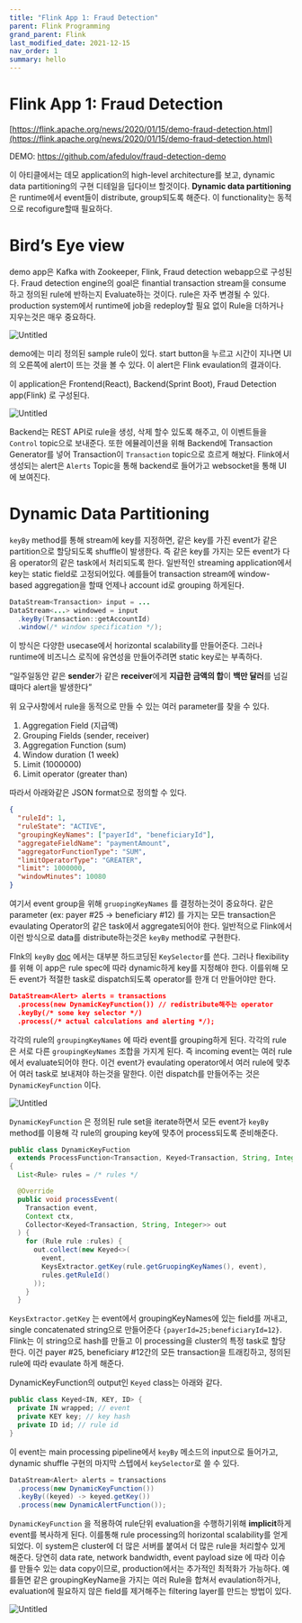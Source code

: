 ```yaml
---
title: "Flink App 1: Fraud Detection"
parent: Flink Programming
grand_parent: Flink
last_modified_date: 2021-12-15
nav_order: 1
summary: hello
---
```

# Flink App 1: Fraud Detection

[https://flink.apache.org/news/2020/01/15/demo-fraud-detection.html](https://flink.apache.org/news/2020/01/15/demo-fraud-detection.html)

DEMO: https://github.com/afedulov/fraud-detection-demo

이 아티클에서는 데모 application의 high-level architecture를 보고, dynamic data partitioning의 구현 디테일을 딥다이브 할것이다. **Dynamic data partitioning**은 runtime에서 event들이 distribute, group되도록 해준다. 이 functionality는 동적으로 recofigure할때 필요하다.

# Bird’s Eye view

demo app은 Kafka with Zookeeper, Flink, Fraud detection webapp으로 구성된다. Fraud detection engine의 goal은 finantial transaction stream을 consume하고 정의된 rule에 반하는지 Evaluate하는 것이다. rule은 자주 변경될 수 있다. production system에서 runtime에 job을 redeploy할 필요 없이 Rule을 더하거나 지우는것은 매우 중요하다.

![Untitled](flink-app-1-fraud-detection/Untitled.png)

demo에는 미리 정의된 sample rule이 있다. start button을 누르고 시간이 지나면 UI의 오른쪽에 alert이 뜨는 것을 볼 수 있다. 이 alert은 Flink evaulation의 결과이다.

이 application은 Frontend(React), Backend(Sprint Boot), Fraud Detection app(Flink) 로 구성된다.

![Untitled](flink-app-1-fraud-detection/Untitled1.png)

Backend는 REST API로 rule을 생성, 삭제 할수 있도록 해주고, 이 이벤트들을 `Control` topic으로 보내준다. 또한 에뮬레이션을 위해 Backend에 Transaction Generator를 넣어 Transaction이 `Transaction` topic으로 흐르게 해놨다. Flink에서 생성되는 alert은 `Alerts`  Topic을 통해 backend로 들어가고 websocket을 통해 UI에 보여진다.

# Dynamic Data Partitioning

`keyBy` method를 통해 stream에 key를 지정하면, 같은 key를 가진 event가 같은 partition으로 할당되도록 shuffle이 발생한다. 즉 같은 key를 가지는 모든 event가 다음 operator의 같은 task에서 처리되도록 한다. 일반적인 streaming application에서 key는 static field로 고정되어있다. 예를들어 transaction stream에 window-based aggregation을 할때 언제나 account id로 grouping 하게된다.

```java
DataStream<Transaction> input = ...
DataStream<...> windowed = input
  .keyBy(Transaction::getAccountId)
  .window(/* window specification */);
```

이 방식은 다양한 usecase에서 horizontal scalability를 만들어준다. 그러나 runtime에 비즈니스 로직에 유연성을 만들어주려면 static key로는 부족하다.

“일주일동안 같은 **sender**가 같은 **receiver**에게 **지급한 금액의 합**이 **백만 달러**를 넘길떄마다 alert을 발생한다”

위 요구사항에서 rule을 동적으로 만들 수 있는 여러 parameter를 찾을 수 있다.

1. Aggregation Field (지급액)
2. Grouping Fields (sender, receiver)
3. Aggregation Function (sum)
4. Window duration (1 week)
5. Limit (1000000)
6. Limit operator (greater than)

따라서 아래와같은 JSON format으로 정의할 수 있다.

```json
{
  "ruleId": 1,
  "ruleState": "ACTIVE",
  "groupingKeyNames": ["payerId", "beneficiaryId"],
  "aggregateFieldName": "paymentAmount",
  "aggregatorFunctionType": "SUM",
  "limitOperatorType": "GREATER",
  "limit": 1000000,
  "windowMinutes": 10080
}
```

여기서 event group을 위해 `gruopingKeyNames` 를 결정하는것이 중요하다. 같은 parameter (ex: payer #25 → beneficiary #12) 를 가지는 모든 transaction은 evaulating Operator의 같은 task에서 aggregate되어야 한다. 일반적으로 Flink에서 이런 방식으로 data를 distribute하는것은 `keyBy` method로 구현한다.

Flnk의 `keyBy` [doc](https://nightlies.apache.org/flink/flink-docs-stable/dev/api_concepts.html#define-keys-using-field-expressions) 에서는 대부분 하드코딩된 `KeySelector`를 쓴다. 그러나 flexibility를 위해 이 app은 rule spec에 따라 dynamic하게 key를 지정해야 한다. 이를위해 모든 event가 적절한 task로 dispatch되도록 operator를 한개 더 만들어야만 한다.

```json
DataStream<Alert> alerts = transactions
  .process(new DynamicKeyFunction()) // redistribute해주는 operator
  .keyBy(/* some key selector */)
  .process(/* actual calculations and alerting */);
```

각각의 rule의 `groupingKeyNames` 에 따라 event를 grouping하게 된다. 각각의 rule은 서로 다른 `groupingKeyNames` 조합을 가지게 된다. 즉 incoming event는 여러 rule에서 evaluate되어야 한다. 이건 event가 evaulating operator에서 여러 rule에 맞추어 여러 task로 보내져야 하는것을 말한다. 이런 dispatch를 만들어주는 것은 `DynamicKeyFunction` 이다.

![Untitled](flink-app-1-fraud-detection/Untitled2.png)

`DynamicKeyFunction` 은 정의된 rule set을 iterate하면서 모든 event가 `keyBy` method를 이용해 각 rule의 grouping key에 맞추어 process되도록 준비해준다.

```java
public class DynamicKeyFuction
  extends ProcessFunction<Transaction, Keyed<Transaction, String, Integer>>
{
  List<Rule> rules = /* rules */

  @Override
  public void processEvent(
    Transaction event,
    Context ctx,
    Collector<Keyed<Transaction, String, Integer>> out
  ) {
    for (Rule rule :rules) {
      out.collect(new Keyed<>(
        event,
        KeysExtractor.getKey(rule.getGruopingKeyNames(), event),
        rules.getRuleId()
      ));
    }
  }
```

`KeysExtractor.getKey` 는 event에서 groupingKeyNames에 있는 field를 꺼내고, single concatenated string으로 만들어준다 `{payerId=25;beneficiaryId=12}`. Flink는 이 string으로 hash를 만들고 이 processing을 cluster의 특정 task로 할당한다. 이건 payer #25, beneficiary #12간의 모든 transaction을 트래킹하고, 정의된 rule에 따라 evaulate 하게 해준다.

DynamicKeyFunction의 output인 `Keyed` class는 아래와 같다.

```java
public class Keyed<IN, KEY, ID> {
  private IN wrapped; // event
  private KEY key; // key hash
  private ID id; // rule id
}
```

이 event는 main processing pipeline에서 `keyBy` 메소드의 input으로 들어가고, dynamic shuffle 구현의 마지막 스텝에서 `keySelector`로 쓸 수 있다.

```java
DataStream<Alert> alerts = transactions
  .process(new DynamicKeyFunction())
  .keyBy((keyed) -> keyed.getKey())
  .process(new DynamicAlertFunction());
```

`DynamicKeyFunction` 을 적용하여 rule단위 evaluation을 수행하기위해 **implicit**하게 event를 복사하게 된다. 이를통해 rule processing의 horizontal scalability를 얻게 되었다. 이 system은 cluster에 더 많은 서버를 붙여서 더 많은 rule을 처리할수 있게 해준다. 당연히 data rate, network bandwidth, event payload size 에 따라 이슈를 만들수 있는 data copy이므로, production에서는 추가적인 최적화가 가능하다. 예를들면 같은 groupingKeyName을 가지는 여러 Rule을 합쳐서 evaulation하거나, evaluation에 필요하지 않은 field를 제거해주는 filtering layer를 만드는 방법이 있다.

![Untitled](flink-app-1-fraud-detection/Untitled3.png)
